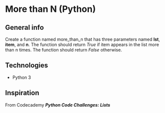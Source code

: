 # More than N (Python)


## General info
Create a function named more_than_n that has three parameters named **lst**, **item**, and **n**. The function should return _True_ if item appears in the list more than n times. The function should return _False_ otherwise.

## Technologies
* Python 3

## Inspiration 
From Codecademy ***Python Code Challenges: Lists***


